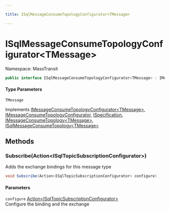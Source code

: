 ```yaml
---

title: ISqlMessageConsumeTopologyConfigurator<TMessage>

---
```


# ISqlMessageConsumeTopologyConfigurator\<TMessage\>

Namespace: MassTransit

```csharp
public interface ISqlMessageConsumeTopologyConfigurator<TMessage> : IMessageConsumeTopologyConfigurator<TMessage>, IMessageConsumeTopologyConfigurator, ISpecification, IMessageConsumeTopology<TMessage>, ISqlMessageConsumeTopology<TMessage>
```

#### Type Parameters

`TMessage`<br/>

Implements [IMessageConsumeTopologyConfigurator\<TMessage\>](../../masstransit-abstractions/masstransit/imessageconsumetopologyconfigurator-1), [IMessageConsumeTopologyConfigurator](../../masstransit-abstractions/masstransit/imessageconsumetopologyconfigurator), [ISpecification](../../masstransit-abstractions/masstransit/ispecification), [IMessageConsumeTopology\<TMessage\>](../../masstransit-abstractions/masstransit/imessageconsumetopology-1), [ISqlMessageConsumeTopology\<TMessage\>](../masstransit/isqlmessageconsumetopology-1)

## Methods

### **Subscribe(Action\<ISqlTopicSubscriptionConfigurator\>)**

Adds the exchange bindings for this message type

```csharp
void Subscribe(Action<ISqlTopicSubscriptionConfigurator> configure)
```

#### Parameters

`configure` [Action\<ISqlTopicSubscriptionConfigurator\>](https://learn.microsoft.com/en-us/dotnet/api/system.action-1)<br/>
Configure the binding and the exchange

